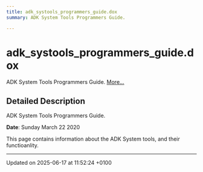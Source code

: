 ```yaml
---
title: adk_systools_programmers_guide.dox
summary: ADK System Tools Programmers Guide. 

---
```


# adk_systools_programmers_guide.dox

ADK System Tools Programmers Guide.  [More...](#detailed-description)

## Detailed Description

ADK System Tools Programmers Guide. 

**Date**: Sunday March 22 2020


This page contains information about the ADK System tools, and their functioanlity. 






-------------------------------

Updated on 2025-06-17 at 11:52:24 +0100
